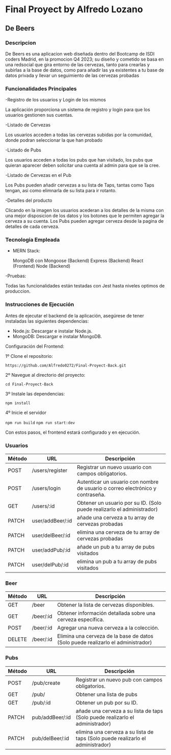 # Final Proyect by Alfredo Lozano

## De Beers

### Descripcion

De Beers es una aplicacion web diseñada dentro del Bootcamp de ISDI coders Madrid, en la promocion Q4 2023; su diseño y cometido se basa en una redsocial que gira entorno de las cervezas, tanto para crearlas y subirlas a la base de datos, como para añadir las ya existentes a tu base de datos privada y llevar un seguimiento de las cervezas probadas

### Funcionalidades Principales

-Registro de los usuarios y Login de los mismos

La aplicación proporciona un sistema de registro y login para que los usuarios gestionen sus cuentas.

-Listado de Cervezas

Los usuarios acceden a todas las cervezas subidas por la comunidad, donde podran seleccionar la que han probado

-Listado de Pubs

Los usuarios acceden a todas los pubs que han visitado, los pubs que quieran aparecer deben solicitar una cuenta al admin para que se la cree.

-Listado de Cervezas en el Pub

Los Pubs pueden añadir cervezas a su lista de Taps, tantas como Taps tengan, asi como elimnarla de su lista para ir rotanto.

-Detalles del producto

Clicando en la imagen los usuarios acederan a los detalles de la misma con una mejor disposicion de los datos y los botones que le permiten agregar la cerveza a su cuenta.
Los Pubs pueden agregar cerveza desde la pagina de detalles de cada cerveza.

### Tecnologia Empleada

- MERN Stack:

  MongoDB con Mongoose (Backend)
  Express (Backend)
  React (Frontend)
  Node (Backend)

-Pruebas:

Todas las funcionalidades están testadas con Jest hasta niveles optimos de produccion.

### Instrucciones de Ejecución

Antes de ejecutar el backend de la aplicación, asegúrese de tener instaladas las siguientes dependencias:

- Node.js: Descargar e instalar Node.js.
- MongoDB: Descargar e instalar MongoDB.

Configuración del Frontend:

1º Clone el repositorio:

`https://github.com/Alfredo0272/Final-Proyect-Back.git`

2º Navegue al directorio del proyecto:

`cd Final-Proyect-Back`

3º Instale las dependencias:

`npm install`

4º Inicie el servidor

`npm run build`
`npm run start:dev`

Con estos pasos, el frontend estará configurado y en ejecución.

### Usuarios

| Método | URL              | Descripción                                                                    |
| ------ | ---------------- | ------------------------------------------------------------------------------ |
| POST   | /users/register  | Registrar un nuevo usuario con campos obligatorios.                            |
| POST   | /users/login     | Autenticar un usuario con nombre de usuario o correo electrónico y contraseña. |
| GET    | /users/:id       | Obtener un usuario por su ID. (Solo puede realizarlo el administrador)         |
| PATCH  | user/addBeer/:id | añade una cerveza a tu array de cervezas probadas                              |
| PATCH  | user/delBeer/:id | elimina una cerveza de tu array de cervezas probadas                           |
| PATCH  | user/addPub/:id  | añade un pub a tu array de pubs visitados                                      |
| PATCH  | user/delPub/:id  | elimina un pub a tu array de pubs visitados                                    |

### Beer

| Método | URL       | Descripción                                                                      |
| ------ | --------- | -------------------------------------------------------------------------------- |
| GET    | /beer     | Obtener la lista de cervezas disponibles.                                        |
| GET    | /beer/:id | Obtener información detallada sobre una cerveza específica.                      |
| POST   | /beer/:id | Agregar una nueva cerveza a la colección.                                        |
| DELETE | /beer/:id | Elimina una cerveza de la base de datos (Solo puede realizarlo el administrador) |

### Pubs

| Método | URL             | Descripción                                                                     |
| ------ | --------------- | ------------------------------------------------------------------------------- |
| POST   | /pub/create     | Registrar un nuevo pub con campos obligatorios.                                 |
| GET    | /pub/           | Obtener una lista de pubs                                                       |
| GET    | /pub/:id        | Obtener un pub por su ID.                                                       |
| PATCH  | pub/addBeer/:id | añade una cerveza a su lista de taps (Solo puede realizarlo el administrador)   |
| PATCH  | pub/delBeer/:id | elimina una cerveza a su lista de taps (Solo puede realizarlo el administrador) |

